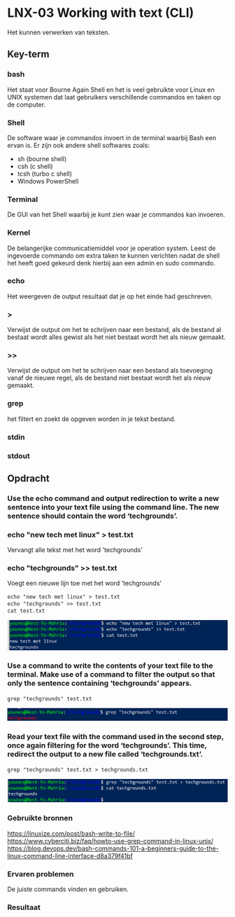 # LNX-03 Working with text (CLI)  
Het kunnen verwerken van teksten.

## Key-term

### bash  
Het staat voor Bourne Again Shell en het is veel gebruikte voor Linux en UNIX systemen dat laat gebruikers verschillende commandos en taken op de computer. 

### Shell  
De software waar je commandos invoert in de terminal waarbij Bash een ervan is. Er zijn ook andere shell softwares zoals:
* sh (bourne shell)
* csh (c shell)
* tcsh (turbo c shell)
* Windows PowerShell

### Terminal
De GUI van het Shell waarbij je kunt zien waar je commandos kan invoeren.

### Kernel
De belangerijke communicatiemiddel voor je operation system. Leest de ingevoerde commando om extra taken te kunnen verichten nadat de shell het heeft goed gekeurd denk hierbij aan een admin en sudo commando. 

### echo  
Het weergeven de output resultaat dat je op het einde had geschreven.

### >  
Verwijst de output om het te schrijven naar een bestand, als de bestand al bestaat wordt alles gewist als het niet bestaat wordt het als nieuw gemaakt.

###  >>  
Verwijst de output om het te schrijven naar een bestand als toevoeging vanaf de nieuwe regel, als de bestand niet bestaat wordt het als nieuw gemaakt.

### grep  
het filtert en zoekt de opgeven worden in je tekst bestand.

### stdin  

### stdout  


## Opdracht  
### Use the echo command and output redirection to write a new sentence into your text file using the command line. The new sentence should contain the word ‘techgrounds’.


### echo "new tech met linux" > test.txt  
Vervangt alle tekst met het word 'techgrounds'

### echo "techgrounds" >> test.txt  
Voegt een nieuwe lijn toe met het word 'techgrounds'

```
echo "new tech met linux" > test.txt
echo "techgrounds" >> test.txt
cat test.txt
```

![resultaat](/00_includes/LNX-03-resultaat.png "resultaat")

### Use a command to write the contents of your text file to the terminal. Make use of a command to filter the output so that only the sentence containing ‘techgrounds’ appears.

```
grep "techgrounds" test.txt
```
![resultaat](/00_includes/LNX-03-resultaat2.png "resultaat")

### Read your text file with the command used in the second step, once again filtering for the word ‘techgrounds’. This time, redirect the output to a new file called ‘techgrounds.txt’.

```
grep "techgrounds" test.txt > techgrounds.txt
```
![resultaat](/00_includes/LNX-03-resultaat3.png "resultaat")

### Gebruikte bronnen
https://linuxize.com/post/bash-write-to-file/
https://www.cyberciti.biz/faq/howto-use-grep-command-in-linux-unix/
https://blog.devops.dev/bash-commands-101-a-beginners-guide-to-the-linux-command-line-interface-d8a379f41bf

### Ervaren problemen  
De juiste commands vinden en gebruiken.   

### Resultaat
